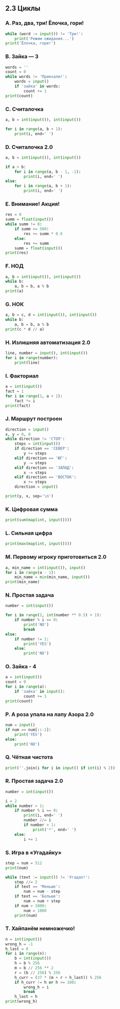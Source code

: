 ## 2.3 Циклы

### A. Раз, два, три! Ёлочка, гори!
``` python
while (word := input()) != 'Три!':
    print('Режим ожидания...')
print('Ёлочка, гори!')
```

### B. Зайка — 3
``` python
words = ''
count = 0
while words != 'Приехали!':
    words = input()
    if 'зайка' in words:
        count += 1
print(count)
```

### C. Считалочка
``` python
a, b = int(input()), int(input())

for i in range(a, b + 1):
    print(i, end=' ')
```

### D. Считалочка 2.0
``` python
a, b = int(input()), int(input())

if a > b:
    for i in range(a, b - 1, -1):
        print(i, end=' ')
else:
    for i in range(a, b + 1):
        print(i, end=' ')
```

### E. Внимание! Акция!
``` python
res = 0
summ = float(input())
while summ != 0:
    if summ >= 500:
        res += summ * 0.9
    else:
        res += summ
    summ = float(input())
print(res)
```

### F. НОД
``` python
a, b = int(input()), int(input())
while b:
    a, b = b, a % b
print(a)
```

### G. НОК
``` python
a, b = c, d = int(input()), int(input())
while b:
    a, b = b, a % b
print(c * d // a)
```

### H. Излишняя автоматизация 2.0
``` python
line, number = input(), int(input())
for i in range(number):
    print(line)
```

### I. Факториал
``` python
a = int(input())
fact = 1
for i in range(1, a + 1):
    fact *= i
print(fact)
```

### J. Маршрут построен
``` python
direction = input()
x, y = 0, 0
while direction != 'СТОП':
    steps = int(input())
    if direction == 'СЕВЕР':
        y += steps
    elif direction == 'ЮГ':
        y -= steps
    elif direction == 'ЗАПАД':
        x -= steps
    elif direction == 'ВОСТОК':
        x += steps
    direction = input()

print(y, x, sep='\n')
```

### K. Цифровая сумма
``` python
print(sum(map(int, input())))
```

### L. Сильная цифра
``` python
print(max(map(int, input())))
```

### M. Первому игроку приготовиться 2.0
``` python
a, min_name = int(input()), input()
for i in range(a - 1):
    min_name = min(min_name, input())
print(min_name)
```

### N. Простая задача
``` python
number = int(input())

for i in range(2, int(number ** 0.5) + 1):
    if number % i == 0:
        print('NO')
        break        
else:
    if number != 1:
        print('YES')
    else:
        print('NO')
```

### O. Зайка - 4
``` python
a = int(input())
count = 0
for i in range(a):
    if 'зайка' in input():
        count += 1
print(count)
```

### P. А роза упала на лапу Азора 2.0
``` python
num = input()
if num == num[::-1]:
    print('YES')
else:
    print('NO')
```

### Q. Чётная чистота
``` python
print(''.join(i for i in input() if int(i) % 2))
```

### R. Простая задача 2.0
``` python
number = int(input())

i = 2
while number > 1:
    if number % i == 0:
        print(i, end=' ')
        number //= i
        if number > 1:
            print('*', end=' ')
    else:
        i += 1
```

### S. Игра в «Угадайку»
``` python
step = num = 512
print(num)

while (text := input()) != 'Угадал!':
    step //= 2
    if text == 'Меньше':
        num = num - step
    if text == 'Больше':
        num = num + step
    if num > 1000:
        num = 1000
    print(num)
```

### T. Хайпанём немножечко!
``` python
n = int(input())
wrong_h = -1
h_last = 0
for i in range(n):
    b = int(input())
    h = b % 256
    m = b // 256 ** 2
    r = (b // 256) % 256
    h_curr = (37 * (m + r + h_last)) % 256
    if h_curr != h or h >= 100:
        wrong_h = i
        break
    h_last = h
print(wrong_h)
```